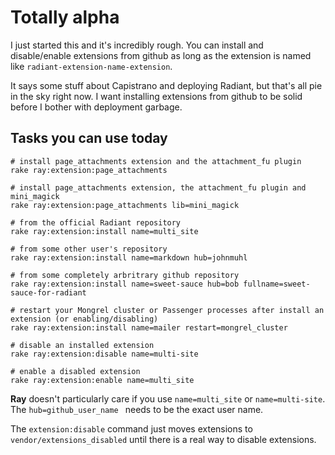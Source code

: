 Totally alpha
===

I just started this and it's incredibly rough. You can install and disable/enable extensions from github as long as the extension is named like `radiant-extension-name-extension`.

It says some stuff about Capistrano and deploying Radiant, but that's all pie in the sky right now. I want installing extensions from github to be solid before I bother with deployment garbage.

Tasks you can use today
---

	# install page_attachments extension and the attachment_fu plugin
	rake ray:extension:page_attachments
	
	# install page_attachments extension, the attachment_fu plugin and mini_magick
	rake ray:extension:page_attachments lib=mini_magick
	
	# from the official Radiant repository
	rake ray:extension:install name=multi_site
	
	# from some other user's repository
	rake ray:extension:install name=markdown hub=johnmuhl
	
	# from some completely arbritrary github repository
	rake ray:extension:install name=sweet-sauce hub=bob fullname=sweet-sauce-for-radiant
	
	# restart your Mongrel cluster or Passenger processes after install an extension (or enabling/disabling)
	rake ray:extension:install name=mailer restart=mongrel_cluster
	
	# disable an installed extension
	rake ray:extension:disable name=multi-site
	
	# enable a disabled extension
	rake ray:extension:enable name=multi_site

**Ray** doesn't particularly care if you use `name=multi_site` or `name=multi-site`. The `hub=github_user_name ` needs to be the exact user name.

The `extension:disable` command just moves extensions to `vendor/extensions_disabled` until there is a real way to disable extensions.